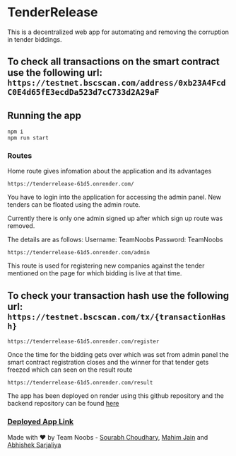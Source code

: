 # TenderRelease

This is a decentralized web app for automating and removing the corruption in tender biddings.

## To check all transactions on the smart contract use the following url: ```https://testnet.bscscan.com/address/0xb23A4FcdC0E4d65fE3ecdDa523d7cC733d2A29aF```


## Running the app

``` starting the app
npm i
npm run start
```

### Routes

Home route gives infomation about the application and its advantages

```Home route
https://tenderrelease-61d5.onrender.com/
```

You have to login into the application for accessing the admin panel. New tenders can be floated using the admin route.

Currently there is only one admin signed up after which sign up route was removed.

The details are as follows:
Username: TeamNoobs
Password: TeamNoobs

``` Admin route
https://tenderrelease-61d5.onrender.com/admin
```


This route is used for registering new companies against the tender mentioned on the page for which bidding is live at that time.

## To check your transaction hash use the following url: ```https://testnet.bscscan.com/tx/{transactionHash}```

``` Register route
https://tenderrelease-61d5.onrender.com/register
```


Once the time for the bidding gets over which was set from admin panel the smart contract registration closes and the winner for that tender gets freezed which can seen on the result route


``` Result route
https://tenderrelease-61d5.onrender.com/result
```

The app has been deployed on render using this github repository and the backend repository can be found [here](https://github.com/TenderRelease/backendtenderrelease)

### [Deployed App Link](https://tenderrelease-61d5.onrender.com/)

Made with ❤️ by Team Noobs - [Sourabh Choudhary](https://github.com/SD-IITKGP), [Mahim Jain](https://github.com/jainmahim) and [Abhishek Sarjaliya](https://github.com/Abhi21sar)

